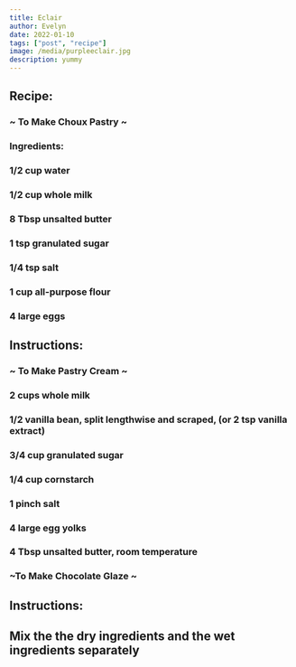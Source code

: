 ```yaml
---
title: Eclair
author: Evelyn
date: 2022-01-10
tags: ["post", "recipe"]
image: /media/purpleeclair.jpg
description: yummy
---
```


## Recipe:

### ~ To Make Choux Pastry ~

### Ingredients:

### 1/2 cup water

### 1/2 cup whole milk

### 8 Tbsp unsalted butter

### 1 tsp granulated sugar

### 1/4 tsp salt

### 1 cup all-purpose flour

### 4 large eggs

## Instructions:

### ~ To Make Pastry Cream ~

### 2 cups whole milk

### 1/2 vanilla bean, split lengthwise and scraped, (or 2 tsp vanilla extract)

### 3/4 cup granulated sugar

### 1/4 cup cornstarch

### 1 pinch salt

### 4 large egg yolks

### 4 Tbsp unsalted butter, room temperature

### ~To Make Chocolate Glaze ~

## Instructions:

## Mix the the dry ingredients and the wet ingredients separately
